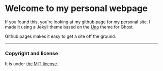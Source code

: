 # Welcome to my personal webpage

If you found this, you're looking at my github page for my personal site. I made it using a Jekyll theme based on the [Uno](https://github.com/daleanthony/Uno) theme for Ghost.

Github pages makes it easy to get a site off the ground.

---

### Copyright and license

It is under [the MIT license](/LICENSE).
